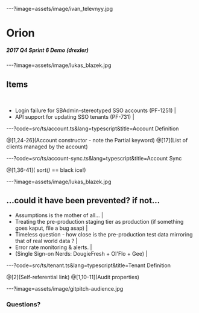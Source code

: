 ---?image=assets/image/ivan_televnyy.jpg

# Orion

##### 2017 Q4 Sprint 6 Demo (drexler)

---?image=assets/image/lukas_blazek.jpg

## Items

<br>

- Login failure for SBAdmin-stereotyped SSO accounts (PF-1251) |
- API support for updating SSO tenants (PF-731) |

---?code=src/ts/account.ts&lang=typescript&title=Account Definition

@[1,24-26](Account constructor - note the Partial keyword)
@[17](List of clients managed by the account)

---?code=src/ts/account-sync.ts&lang=typescript&title=Account Sync

@[1,36-41]( *sort()* == black ice!)

---?image=assets/image/lukas_blazek.jpg

## ...could it have been prevented? if not...

- Assumptions is the mother of all...  | 
- Treating the pre-production staging tier as production (if something goes kaput, file a bug asap) |
- Timeless question - how close is the pre-production test data mirroring that of real world data ? |
- Error rate monitoring & alerts. |
- (Single Sign-on Nerds: DougieFresh + Ol'Flo + Gee) |

---?code=src/ts/tenant.ts&lang=typescript&title=Tenant Definition

@[2](Self-referential link)
@[1,10-11](Audit properties)

---?image=assets/image/gitpitch-audience.jpg


### Questions?

<br>



